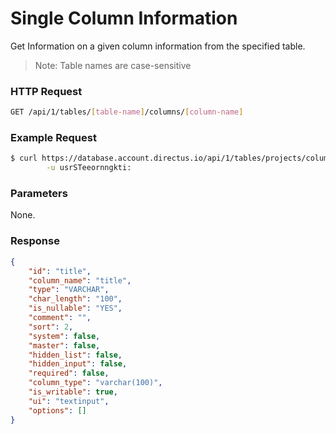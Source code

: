 # Single Column Information

Get Information on a given column information from the specified table.

> Note: Table names are case-sensitive

### HTTP Request

```bash
GET /api/1/tables/[table-name]/columns/[column-name]
```

### Example Request

```bash
$ curl https://database.account.directus.io/api/1/tables/projects/columns/title \
        -u usrSTeeornngkti:
```

### Parameters

None.

### Response

```json
{
    "id": "title",
    "column_name": "title",
    "type": "VARCHAR",
    "char_length": "100",
    "is_nullable": "YES",
    "comment": "",
    "sort": 2,
    "system": false,
    "master": false,
    "hidden_list": false,
    "hidden_input": false,
    "required": false,
    "column_type": "varchar(100)",
    "is_writable": true,
    "ui": "textinput",
    "options": []
}
```

